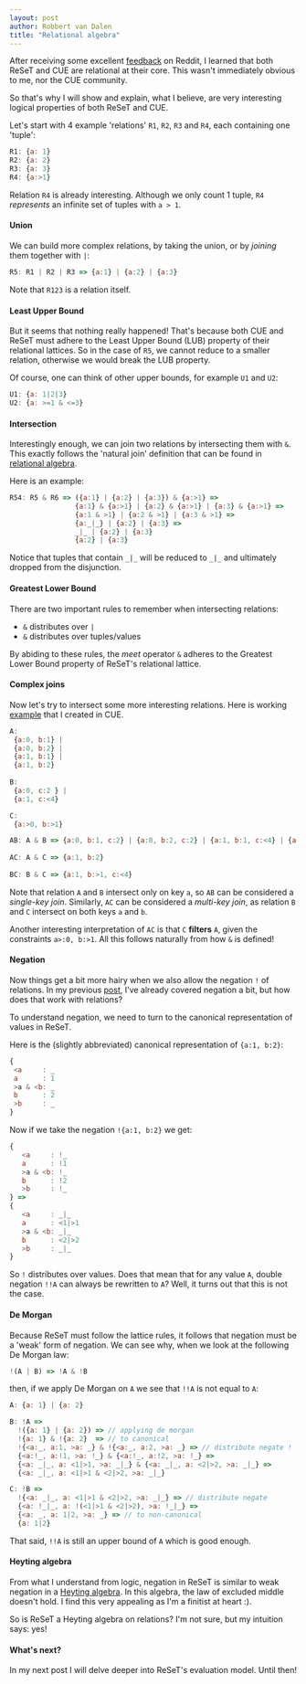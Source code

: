 ```yaml
---
layout: post
author: Robbert van Dalen
title: "Relational algebra"
---
```

After receiving some excellent [feedback](https://old.reddit.com/r/ProgrammingLanguages/comments/uukxvp/reset_set_based_programming_language/) on Reddit, I learned that both ReSeT and CUE are relational at their core.
This wasn't immediately obvious to me, nor the CUE community. 

So that's why I will show and explain, what I believe, are very interesting logical properties of both ReSeT and CUE.

Let's start with 4 example 'relations' `R1`, `R2`, `R3` and `R4`, each containing one 'tuple':
```javascript
R1: {a: 1}
R2: {a: 2}
R3: {a: 3}
R4: {a:>1}
```
Relation `R4` is already interesting. Although we only count 1 tuple, `R4` *represents* an infinite set of tuples with `a > 1`.

#### Union
We can build more complex relations, by taking the union, or by *joining* them together with `|`:
```javascript
R5: R1 | R2 | R3 => {a:1} | {a:2} | {a:3}
```
Note that `R123` is a relation itself.
                    
#### Least Upper Bound
But it seems that nothing really happened! That's because both CUE and ReSeT must adhere to the Least Upper Bound (LUB) 
property of their relational lattices. 
So in the case of `R5`, we cannot reduce to a smaller relation, otherwise we would break the LUB property.

Of course, one can think of other upper bounds, for example `U1` and `U2`:
```javascript
U1: {a: 1|2|3}
U2: {a: >=1 & <=3}
```
#### Intersection
Interestingly enough, we can join two relations by intersecting them with `&`.
This exactly follows the 'natural join' definition that can be found in [relational algebra](https://en.wikipedia.org/wiki/Relational_algebra). 

Here is an example:
```javascript
R54: R5 & R6 => ({a:1} | {a:2} | {a:3}) & {a:>1} => 
                {a:1} & {a:>1} | {a:2} & {a:>1} | {a:3} & {a:>1} =>
                {a:1 & >1} | {a:2 & >1} | {a:3 & >1} =>
                {a:_|_} | {a:2} | {a:3} =>
                _|_ | {a:2} | {a:3}
                {a:2} | {a:3}
```
Notice that tuples that contain `_|_` will be reduced to `_|_` and ultimately dropped from the disjunction. 
#### Greatest Lower Bound
There are two important rules to remember when intersecting relations:

* `&` distributes over `|`
* `&` distributes over tuples/values

By abiding to these rules, the *meet* operator `&` adheres to the Greatest Lower Bound property of ReSeT's relational lattice.
#### Complex joins
Now let's try to intersect some more interesting relations. Here is working [example](https://cuelang.org/play/?id=TCFw0ZL5DN9#cue@export@cue) that I created in CUE.
```javascript
A: 
 {a:0, b:1} | 
 {a:0, b:2} | 
 {a:1, b:1} | 
 {a:1, b:2}
 
B: 
 {a:0, c:2 } |
 {a:1, c:<4}

C: 
 {a:>0, b:>1}

AB: A & B => {a:0, b:1, c:2} | {a:0, b:2, c:2} | {a:1, b:1, c:<4} | {a:1, b:2, c:<4}
  
AC: A & C => {a:1, b:2}
  
BC: B & C => {a:1, b:>1, c:<4}
```
Note that relation `A` and `B` intersect only on key `a`, so `AB` can be considered a *single-key join*.
Similarly, `AC` can be considered a *multi-key join*, as relation `B` and `C` intersect on both keys `a` and `b`. 

Another interesting interpretation of `AC` is that `C` **filters** `A`, given the constraints `a>:0, b:>1`.
All this follows naturally from how `&` is defined!

#### Negation
Now things get a bit more hairy when we also allow the negation `!` of relations. 
In my previous [post](https://odipar.github.io/reset/2022/05/20/introduction.html), I've already covered negation a bit, but how does that work with relations?

To understand negation, we need to turn to the canonical representation of values in ReSeT. 

Here is the (slightly abbreviated) canonical representation of `{a:1, b:2}`:
```javascript
{
 <a     : _
 a      : 1
 >a & <b: _
 b      : 2
 >b     : _ 
}
```
Now if we take the negation `!{a:1, b:2}` we get:
```javascript 
{
   <a     : !_
   a      : !1
   >a & <b: !_
   b      : !2
   >b     : !_ 
} =>
{
   <a     : _|_
   a      : <1|>1
   >a & <b: _|_
   b      : <2|>2
   >b     : _|_
}
```
So `!` distributes over values. Does that mean that for any value `A`, double negation `!!A` can always be rewritten to `A`?
Well, it turns out that this is not the case.
#### De Morgan
Because ReSeT must follow the lattice rules, it follows that negation must be a 'weak' form of negation.
We can see why, when we look at the following De Morgan law:
```javascript
!(A | B) => !A & !B
```
then, if we apply De Morgan on `A` we see that `!!A` is not equal to `A`:
```javascript
A: {a: 1} | {a: 2}

B: !A => 
  !({a: 1} | {a: 2}) => // applying de morgan
  !{a: 1} & !{a: 2}  => // to canonical
  !{<a:_, a:1, >a: _} & !{<a:_, a:2, >a: _} => // distribute negate !
  {<a:!_, a:!1, >a: !_} & {<a:!_, a:!2, >a: !_} =>
  {<a: _|_, a: <1|>1, >a: _|_} & {<a: _|_, a: <2|>2, >a: _|_} =>
  {<a: _|_, a: <1|>1 & <2|>2, >a: _|_}

C: !B => 
  !{<a: _|_, a: <1|>1 & <2|>2, >a: _|_} => // distribute negate 
  {<a: !_|_, a: !(<1|>1 & <2|>2), >a: !_|_} =>
  {<a: _, a: 1|2, >a: _} => // to non-canonical
  {a: 1|2}
```
That said, `!!A` is still an upper bound of `A` which is good enough.
#### Heyting algebra
From what I understand from logic, negation in ReSeT is similar to weak negation in a [Heyting algebra](https://en.wikipedia.org/wiki/Heyting_algebra). 
In this algebra, the law of excluded middle doesn't hold. I find this very appealing as I'm a finitist at heart :).

So is ReSeT a Heyting algebra on relations? I'm not sure, but my intuition says: yes!

#### What's next?
In my next post I will delve deeper into ReSeT's evaluation model. Until then!